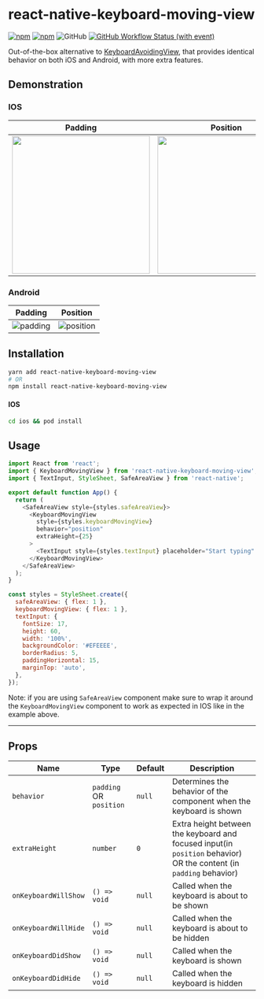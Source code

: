 # react-native-keyboard-moving-view

[![npm](https://img.shields.io/npm/v/react-native-keyboard-moving-view)](https://www.npmjs.com/package/react-native-keyboard-moving-view)
[![npm](https://img.shields.io/npm/dm/react-native-keyboard-moving-view)](https://www.npmjs.com/package/react-native-keyboard-moving-view)
![GitHub](https://img.shields.io/github/license/ykhateeb/react-native-keyboard-moving-view)
[![GitHub Workflow Status (with event)](https://img.shields.io/github/actions/workflow/status/ykhateeb/react-native-keyboard-moving-view/ci.yml)](https://github.com/ykhateeb/react-native-keyboard-moving-view/actions/workflows/ci.yml)

Out-of-the-box alternative to [KeyboardAvoidingView](https://reactnative.dev/docs/keyboardavoidingview), that provides identical behavior on both iOS and Android, with more extra features.

## Demonstration

### IOS

|                     Padding                     |                     Position                     |
| :---------------------------------------------: | :----------------------------------------------: |
| <img src="assets/ios-padding.gif" width="280"/> | <img src="assets/ios-position.gif" width="280"/> |

### Android

|                Padding                 |                 Position                 |
| :------------------------------------: | :--------------------------------------: |
| ![padding](assets/android-padding.gif) | ![position](assets/android-position.gif) |

## Installation

```sh
yarn add react-native-keyboard-moving-view
# OR
npm install react-native-keyboard-moving-view
```

#### IOS

```sh
cd ios && pod install
```

## Usage

```js
import React from 'react';
import { KeyboardMovingView } from 'react-native-keyboard-moving-view';
import { TextInput, StyleSheet, SafeAreaView } from 'react-native';

export default function App() {
  return (
    <SafeAreaView style={styles.safeAreaView}>
      <KeyboardMovingView
        style={styles.keyboardMovingView}
        behavior="position"
        extraHeight={25}
      >
        <TextInput style={styles.textInput} placeholder="Start typing" />
      </KeyboardMovingView>
    </SafeAreaView>
  );
}

const styles = StyleSheet.create({
  safeAreaView: { flex: 1 },
  keyboardMovingView: { flex: 1 },
  textInput: {
    fontSize: 17,
    height: 60,
    width: '100%',
    backgroundColor: '#EFEEEE',
    borderRadius: 5,
    paddingHorizontal: 15,
    marginTop: 'auto',
  },
});
```

Note: if you are using `SafeAreaView` component make sure to wrap it around the `KeyboardMovingView` component to work as expected in IOS like in the example above.

---

## Props

| Name                 | Type                    | Default | Description                                                                                                        |
| -------------------- | ----------------------- | ------- | ------------------------------------------------------------------------------------------------------------------ |
| `behavior`           | `padding` OR `position` | `null`  | Determines the behavior of the component when the keyboard is shown                                                |
| `extraHeight`        | `number`                | `0`     | Extra height between the keyboard and focused input(in `position` behavior) OR the content (in `padding` behavior) |
| `onKeyboardWillShow` | `() => void`            | `null`  | Called when the keyboard is about to be shown                                                                      |
| `onKeyboardWillHide` | `() => void`            | `null`  | Called when the keyboard is about to be hidden                                                                     |
| `onKeyboardDidShow`  | `() => void`            | `null`  | Called when the keyboard is shown                                                                                  |
| `onKeyboardDidHide`  | `() => void`            | `null`  | Called when the keyboard is hidden                                                                                 |
